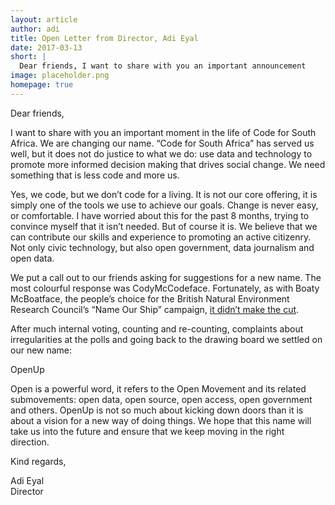 ```yaml
---
layout: article
author: adi
title: Open Letter from Director, Adi Eyal
date: 2017-03-13
short: |
  Dear friends, I want to share with you an important announcement
image: placeholder.png
homepage: true
---
```


Dear friends, 

I want to share with you an important moment in the life of Code for South Africa. We are changing our name. “Code for South Africa” has served us well, but it does not do justice to what we do: use data and technology to promote more informed decision making that drives social change. We need something that is less code and more us.

Yes, we code, but we don’t code for a living. It is not our core offering, it is simply one of the tools we use to achieve our goals. Change is never easy, or comfortable. I have worried about this for the past 8 months, trying to convince myself that it isn’t needed. But of course it is. We believe that we can contribute our skills and experience to promoting an active citizenry. Not only civic technology, but also open government, data journalism and open data.

We put a call out to our friends asking for suggestions for a new name. The most colourful response was CodyMcCodeface. Fortunately, as with Boaty McBoatface, the people’s choice for the British Natural Environment Research Council’s “Name Our Ship” campaign, [it didn’t make the cut](http://www.bbc.com/news/uk-36225652).

After much internal voting, counting and re-counting, complaints about irregularities at the polls and going back to the drawing board we settled on our new name:

OpenUp

Open is a powerful word, it refers to the Open Movement and its related submovements: open data, open source, open access, open government and others. OpenUp is not so much about kicking down doors than it is about a vision for a new way of doing things. We hope that this name will take us into the future and ensure that we keep moving in the right direction.

Kind regards,

Adi Eyal<br>
Director 
